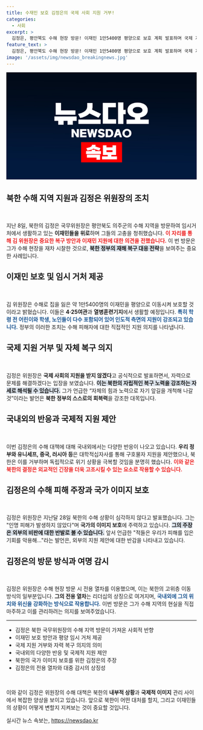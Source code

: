 ```yaml
---
title: 수재민 보호 김정은의 국제 사회 지원 거부!
categories:
  - 사회
excerpt: >
  김정은, 평안북도 수해 현장 방문! 이재민 1만5400명 평양으로 보호 계획 발표하며 국제 지원은 거부. 자체 힘으로 극복 강조! 클릭해 자세히 확인하세요!
feature_text: >
  김정은, 평안북도 수해 현장 방문! 이재민 1만5400명 평양으로 보호 계획 발표하며 국제 지원은 거부. 자체 힘으로 극복 강조! 클릭해 자세히 확인하세요!
image: '/assets/img/newsdao_breakingnews.jpg'
---
```


<p><img src="/assets/img/newsdao_breakingnews.jpg" alt="koreaapp 속보" /></p>

<h2 data-ke-size="size26">북한 수해 지역 지원과 김정은 위원장의 조치</h2>

<p data-ke-size="size16">&nbsp;</p>

<p>지난 8일, 북한의 김정은 국무위원장은 평안북도 의주군의 수해 지역을 방문하여 임시거처에서 생활하고 있는 <b>이재민들을 위로</b>하며 그들의 고충을 청취했습니다. <b><span style="color: #ee2323;">이 자리를 통해 김 위원장은 중요한 복구 방안과 이재민 지원에 대한 의견을 전했습니다.</span></b> 이 번 방문은 그가 수해 현장을 재차 시찰한 것으로, <b><span style="background-color: #21538527;">북한 정부의 재해 복구 대응 전략</span></b>을 보여주는 중요한 사례입니다.</p>

<h2 data-ke-size="size26">이재민 보호 및 임시 거처 제공</h2>

<p data-ke-size="size16">&nbsp;</p>

<p>김 위원장은 수해로 집을 잃은 약 1만5400명의 이재민을 평양으로 이동시켜 보호할 것이라고 밝혔습니다. 이들은 <b>4·25여관</b>과 <b>열병훈련기지</b>에서 생활할 예정입니다. <b><span style="color: #1a5490;">특히 학령 전 어린이와 학생, 노인들이 다수 포함되어 있어 인도적 측면의 지원이 강조되고 있습니다.</span></b> 정부의 이러한 조치는 수해 피해자에 대한 직접적인 지원 의지를 나타냅니다.</p>

<h2 data-ke-size="size26">국제 지원 거부 및 자체 복구 의지</h2>

<p data-ke-size="size16">&nbsp;</p>

<p>김정은 위원장은 <b>국제 사회의 지원을 받지 않겠다</b>고 공식적으로 발표하면서, 자력으로 문제를 해결하겠다는 입장을 보였습니다. <b><span style="background-color: #21538527;">이는 북한의 자립적인 복구 노력을 강조하는 자세로 해석될 수 있습니다.</span></b> 그가 언급한 “자체의 힘과 노력으로 자기 앞길을 개척해 나갈 것”이라는 발언은 <b>북한 정부의 스스로의 회복력</b>을 강조한 대목입니다.</p>

<h2 data-ke-size="size26">국내외의 반응과 국제적 지원 제안</h2>

<p data-ke-size="size16">&nbsp;</p>

<p>이번 김정은의 수해 대책에 대해 국내외에서는 다양한 반응이 나오고 있습니다. <b>우리 정부와 유니세프, 중국, 러시아 등</b>은 대학적십자사를 통해 구호물자 지원을 제안했으나, 북한은 이를 거부하며 독립적으로 위기 상황을 극복할 것임을 분명히 했습니다. <b><span style="color: #ee2323;">이와 같은 북한의 결정은 외교적인 긴장을 더욱 고조시킬 수 있는 요소로 작용할 수 있습니다.</span></b></p>

<h2 data-ke-size="size26">김정은의 수해 피해 주장과 국가 이미지 보호</h2>

<p data-ke-size="size16">&nbsp;</p>

<p>김정은 위원장은 지난달 28일 북한의 수해 상황이 심각하지 않다고 발표했습니다. 그는 "인명 피해가 발생하지 않았다"며 <b>국가의 이미지 보호</b>에 주력하고 있습니다. <b><span style="background-color: #21538527;">그의 주장은 외부의 비판에 대한 반발로 볼 수 있습니다.</span></b> 앞서 언급한 "적들은 우리가 피해를 입은 기회를 악용해..."라는 발언은, 외부의 지원 제안에 대한 반감을 나타내고 있습니다.</p>

<h2 data-ke-size="size26">김정은의 방문 방식과 여명 감시</h2>

<p data-ke-size="size16">&nbsp;</p>

<p>김정은 위원장은 수해 현장 방문 시 전용 열차를 이용했으며, 이는 북한의 고위층 이동 방식의 일부분입니다. <b>그의 전용 열차</b>는 리더십의 상징으로 여겨지며, <b><span style="color: #1a5490;">국내외에 그의 위치와 위신을 강화하는 방식으로 작용합니다.</span></b> 이번 방문은 그가 수해 지역의 현실을 직접 마주하고 이를 관리하려는 의지를 보여주었습니다.</p>

<hr style="width: 100%; height: 1px; background-color: #000;">

<ul>
  <li>김정은 북한 국무위원장의 수해 지역 방문이 가져온 사회적 반향</li>
  <li>이재민 보호 방안과 평양 임시 거처 제공</li>
  <li>국제 지원 거부와 자력 복구 의지의 의미</li>
  <li>국내외의 다양한 반응 및 국제적 지원 제안</li>
  <li>북한의 국가 이미지 보호를 위한 김정은의 주장</li>
  <li>김정은의 전용 열차와 대중 감시의 상징성</li>
</ul>

<p data-ke-size="size16">&nbsp;</p>

<p>이와 같이 김정은 위원장의 수해 대책은 북한의 <strong>내부적 상황</strong>과 <strong>국제적 이미지</strong> 관리 사이에서 복잡한 양상을 보이고 있습니다. 앞으로 북한이 어떤 대처를 할지, 그리고 이재민들의 상황이 어떻게 변할지 지켜보는 것이 중요할 것입니다.</p>
실시간 뉴스 속보는, <a href="https://newsdao.kr" rel="dofollow">https://newsdao.kr</a>


